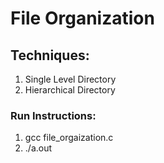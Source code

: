 # File Organization

## Techniques:
1. Single Level Directory
2. Hierarchical Directory

### Run Instructions:
1. gcc file_orgaization.c
2. ./a.out